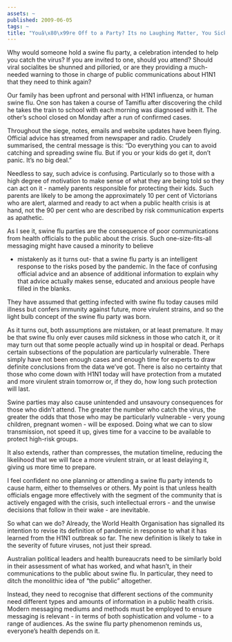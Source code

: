 ```yaml
---
assets: ~
published: 2009-06-05
tags: ~
title: "Youâ\x80\x99re Off to a Party? Its no Laughing Matter, You Sick Swine"
---
```

Why would someone hold a swine flu party, a celebration intended to help
you catch the virus? If you are invited to one, should you attend?
Should viral socialites be shunned and pilloried, or are they providing
a much-needed warning to those in charge of public communications about
H1N1 that they need to think again?

Our family has been upfront and personal with H1N1 influenza, or human
swine flu. One son has taken a course of Tamiflu after discovering the
child he takes the train to school with each morning was diagnosed with
it. The other’s school closed on Monday after a run of confirmed cases.

Throughout the siege, notes, emails and website updates have been
flying. Official advice has streamed from newspaper and radio. Crudely
summarised, the central message is this: “Do everything you can to avoid
catching and spreading swine flu. But if you or your kids do get it,
don’t panic. It’s no big deal.”

Needless to say, such advice is confusing. Particularly so to those with
a high degree of motivation to make sense of what they are being told so
they can act on it - namely parents responsible for protecting their
kids. Such parents are likely to be among the approximately 10 per cent
of Victorians who are alert, alarmed and ready to act when a public
health crisis is at hand, not the 90 per cent who are described by risk
communication experts as apathetic.

As I see it, swine flu parties are the consequence of poor
communications from health officials to the public about the crisis.
Such one-size-fits-all messaging might have caused a minority to believe
- mistakenly as it turns out- that a swine flu party is an intelligent
response to the risks posed by the pandemic. In the face of confusing
official advice and an absence of additional information to explain why
that advice actually makes sense, educated and anxious people have
filled in the blanks.

They have assumed that getting infected with swine flu today causes mild
illness but confers immunity against future, more virulent strains, and
so the light bulb concept of the swine flu party was born.

As it turns out, both assumptions are mistaken, or at least premature.
It may be that swine flu only ever causes mild sickness in those who
catch it, or it may turn out that some people actually wind up in
hospital or dead. Perhaps certain subsections of the population are
particularly vulnerable. There simply have not been enough cases and
enough time for experts to draw definite conclusions from the data we’ve
got. There is also no certainty that those who come down with H1N1 today
will have protection from a mutated and more virulent strain tomorrow
or, if they do, how long such protection will last.

Swine parties may also cause unintended and unsavoury consequences for
those who didn’t attend. The greater the number who catch the virus, the
greater the odds that those who may be particularly vulnerable - very
young children, pregnant women - will be exposed. Doing what we can to
slow transmission, not speed it up, gives time for a vaccine to be
available to protect high-risk groups.

It also extends, rather than compresses, the mutation timeline, reducing
the likelihood that we will face a more virulent strain, or at least
delaying it, giving us more time to prepare.

I feel confident no one planning or attending a swine flu party intends
to cause harm, either to themselves or others. My point is that unless
health officials engage more effectively with the segment of the
community that is actively engaged with the crisis, such intellectual
errors - and the unwise decisions that follow in their wake - are
inevitable.

So what can we do? Already, the World Health Organisation has signalled
its intention to revise its definition of pandemic in response to what
it has learned from the H1N1 outbreak so far. The new definition is
likely to take in the severity of future viruses, not just their spread.

Australian political leaders and health bureaucrats need to be similarly
bold in their assessment of what has worked, and what hasn’t, in their
communications to the public about swine flu. In particular, they need
to ditch the monolithic idea of “the public” altogether.

Instead, they need to recognise that different sections of the community
need different types and amounts of information in a public health
crisis. Modern messaging mediums and methods must be employed to ensure
messaging is relevant - in terms of both sophistication and volume - to
a range of audiences. As the swine flu party phenomenon reminds us,
everyone’s health depends on it.